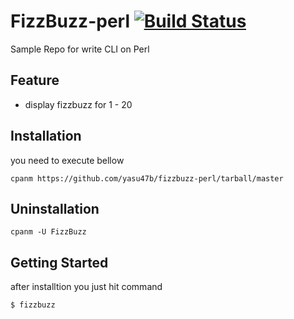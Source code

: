 # FizzBuzz-perl [![Build Status](https://travis-ci.org/yasu47b/fizzbuzz-perl.svg?branch=master)](https://travis-ci.org/yasu47b/fizzbuzz-perl)

Sample Repo for write CLI on Perl

## Feature

  * display fizzbuzz for 1 - 20

## Installation

  you need to execute bellow

```shell
cpanm https://github.com/yasu47b/fizzbuzz-perl/tarball/master

```

## Uninstallation

```shell
cpanm -U FizzBuzz

```
## Getting Started

after installtion you just hit command

```perl
$ fizzbuzz
```

